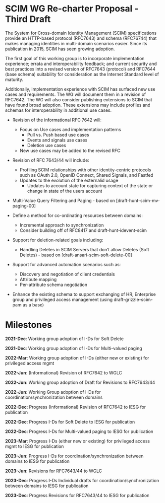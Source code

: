 # SCIM WG Re-charter Proposal - Third Draft

The System for Cross-domain Identity Management (SCIM) specifications provide an HTTP-based protocol (RFC7643) and schema (RFC76744) that makes managing identities in multi-domain scenarios easier.  Since its publication in 2015, SCIM has seen growing adoption.

The first goal of this working group is to incorporate implementation experience; errata and interoperability feedback; and current security and best practices into a revised version of RFC7643 (protocol) and RFC7644 (base schema) suitability for consideration as the Internet Standard level of maturity.

Additionally, implementation experience with SCIM has surfaced new use cases and requirements.  The WG will document them in a revision of RFC7642. The WG will also consider publishing extensions to SCIM that have found broad adoption. These extensions may include profiles and schemas for interoperability in additional use cases.

* Revision of the informational RFC 7642 will:
    * Focus on Use cases and implementation patterns
        * Pull vs. Push based use cases
        * Events and signals use cases
        * Deletion use cases
    * New use cases may be added to the revised RFC
* Revision of RFC 7643/44 will include:
    * Profiling SCIM relationships with other identity-centric protocols such as OAuth 2.0, OpenID Connect, Shared Signals, and Fastfed
    * Updates to the evolution of the externalid usage
        * Updates to account state for capturing context of the state or change in state of the users account

* Multi-Value Query Filtering and Paging - based on [draft-hunt-scim-mv-paging-00]
* Define a method for co-ordinating resources between domains:
    * Incremental approach to synchronization
    * Consider building off of RFC8417 and draft-hunt-idevent-scim
* Support for deletion-related goals including:
    * Handling Deletes in SCIM Servers that don’t allow Deletes (Soft Deletes) - based on [draft-ansari-scim-soft-delete-00]
* Support for advanced automation scenarios such as:
    * Discovery and negotiation of client credentials
    * Attribute mapping
    * Per-attribute schema negotiation
* Enhance the existing schema to support exchanging of HR, Enterprise group and privileged access management (using draft-grizzle-scim-pam as a base)

# Milestones
**2021-Dec**: Working group adoption of I-Ds for Soft Delete 

**2021-Dec**: Working group adoption of I-Ds for Multi-valued paging 

**2022-Mar**: Working group adoption of I-Ds (either new or existing) for privileged access mgmt

**2022-Jun**: (Informational) Revision of RFC7642 to WGLC

**2022-Jun**: Working group adoption of Draft for Revisions to RFC7643/44

**2022-Jun**: Working Group adoption of I-Ds for coordination/synchronization between domains

**2022-Dec**: Progress (Informational) Revision of RFC7642 to IESG for publication

**2022-Dec**: Progress I-Ds for Soft Delete to IESG for publication

**2022-Dec**: Progress I-Ds for Multi-valued paging to IESG for publication

**2023-Mar**: Progress I-Ds (either new or existing) for privileged access mgmt to IESG for publication

**2023-Jun**: Progress I-Ds for coordination/synchronization between domains to IESG for publication

**2023-Jun**: Revisions for RFC7643/44 to WGLC

**2023-Dec**: Progress I-Ds Individual drafts for coordination/synchronization between domains to IESG for publication

**2023-Dec**: Progress Revisions for RFC7643/44 to IESG for publication
